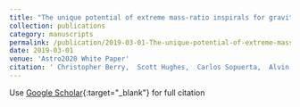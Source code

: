 ```yaml
---
title: "The unique potential of extreme mass-ratio inspirals for gravitational-wave astronomy"
collection: publications
category: manuscripts
permalink: /publication/2019-03-01-The-unique-potential-of-extreme-mass-ratio-inspirals-for-gravitational-wave-astronomy
date: 2019-03-01
venue: 'Astro2020 White Paper'
citation: ' Christopher Berry,  Scott Hughes,  Carlos Sopuerta,  Alvin Chua,  Anna Heffernan,  Kelly Holley-Bockelmann,  Deyan Mihaylov,  M. Miller,  Alberto Sesana, &quot;The unique potential of extreme mass-ratio inspirals for gravitational-wave astronomy.&quot; Astro2020 White Paper, 2019.'
---
```

Use [Google Scholar](https://scholar.google.com/scholar?q=The+unique+potential+of+extreme+mass+ratio+inspirals+for+gravitational+wave+astronomy){:target="_blank"} for full citation